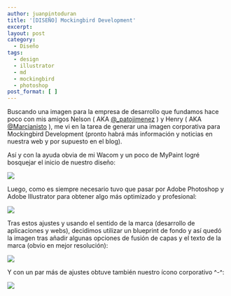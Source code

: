 ```yaml
---
author: juanpintoduran
title: '[DISEÑO] Mockingbird Development'
excerpt:
layout: post
category:
  - Diseño
tags:
  - design
  - illustrator
  - md
  - mockingbird
  - photoshop
post_format: [ ]
---
```

Buscando una imagen para la empresa de desarrollo que fundamos hace poco con mis amigos Nelson ( AKA [@_patojimenez][1] ) y Henry ( AKA [@Marcianisto][2] ), me vi en la tarea de generar una imagen corporativa para Mockingbird Development (pronto habrá más información y noticias en nuestra web y por supuesto en el blog).

Así y con la ayuda obvia de mi Wacom y un poco de MyPaint logré bosquejar el inicio de nuestro diseño:

[![][4]][4]

Luego, como es siempre necesario tuvo que pasar por Adobe Photoshop y Adobe Illustrator para obtener algo más optimizado y profesional:

[![][5]][5]

Tras estos ajustes y usando el sentido de la marca (desarrollo de aplicaciones y webs), decidimos utilizar un blueprint de fondo y así quedó la imagen tras añadir algunas opciones de fusión de capas y el texto de la marca (obvio en mejor resolución):

[![][6]][6]

Y con un par más de ajustes obtuve también nuestro ícono corporativo ^-^:

[![][7]][7]

 
 [1]: https://twitter.com/#!/_patojimenez
 [2]: https://twitter.com/#!/Marcianisto
 [4]: http://www.cabargas.com/blog/wp-content/uploads/2012/06/wing-fast-takeoff-Mockingbird.png
 [5]: http://www.cabargas.com/blog/wp-content/uploads/2012/06/mockingbird-300dpi.png
 [6]: http://www.cabargas.com/blog/wp-content/uploads/2012/06/banner3.png
 [7]: http://www.cabargas.com/blog/wp-content/uploads/2012/06/icon.png